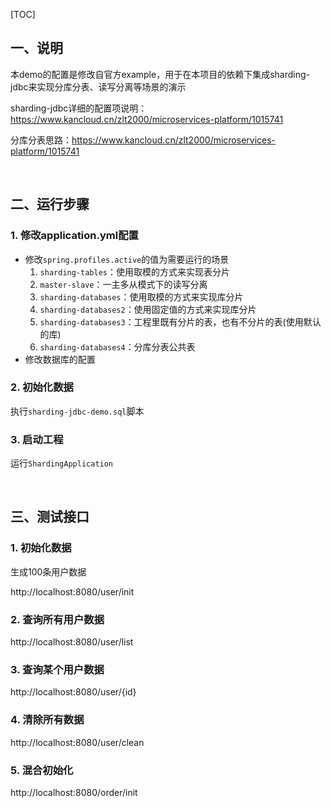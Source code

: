[TOC]

## 一、说明

本demo的配置是修改自官方example，用于在本项目的依赖下集成sharding-jdbc来实现分库分表、读写分离等场景的演示

sharding-jdbc详细的配置项说明：https://www.kancloud.cn/zlt2000/microservices-platform/1015741

分库分表思路：https://www.kancloud.cn/zlt2000/microservices-platform/1015741

&nbsp;

## 二、运行步骤

### 1. 修改application.yml配置

* 修改`spring.profiles.active`的值为需要运行的场景
  1. `sharding-tables`：使用取模的方式来实现表分片
  2. `master-slave`：一主多从模式下的读写分离
  3. `sharding-databases`：使用取模的方式来实现库分片
  4. `sharding-databases2`：使用固定值的方式来实现库分片
  5. `sharding-databases3`：工程里既有分片的表，也有不分片的表(使用默认的库)
  6. `sharding-databases4`：分库分表公共表
* 修改数据库的配置

### 2. 初始化数据

执行`sharding-jdbc-demo.sql`脚本

### 3. 启动工程

运行`ShardingApplication`

&nbsp;

## 三、测试接口

### 1. 初始化数据
生成100条用户数据

http://localhost:8080/user/init

### 2. 查询所有用户数据
http://localhost:8080/user/list

### 3. 查询某个用户数据

http://localhost:8080/user/{id}

### 4. 清除所有数据

http://localhost:8080/user/clean

### 5. 混合初始化

http://localhost:8080/order/init